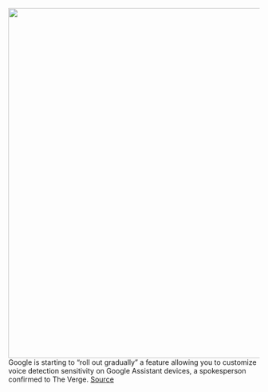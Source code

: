 <img src='https://cdn.vox-cdn.com/thumbor/fRMZPtvfoNE6q0C4UPi4oiaFnZI=/0x0:2040x1360/1200x800/filters:focal(857x517:1183x843)/cdn.vox-cdn.com/uploads/chorus_image/image/66685267/Google_Home_lead.0.0.jpg' width='700px' /><br/>
Google is starting to “roll out gradually” a feature allowing you to customize voice detection sensitivity on Google Assistant devices, a spokesperson confirmed to The Verge.
<a href='https://www.theverge.com/2020/4/21/21229996/hey-google-sensitivity-feature-smart-devices-voice-detection'> Source <a/>